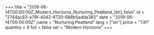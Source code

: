 +++
title = "2019-06-14T00:00:00Z_Modern_Horizons_Nurturing_Peatland_[en]_false"
id = "2744ac83-a79f-4042-8720-688b5adda382"
date = "2019-06-14T00:00:00Z"
name = "Nurturing Peatland"
lang = ["en"]
price = "7.81"
quantity = 4
foil = false
set = "Modern Horizons"
+++
